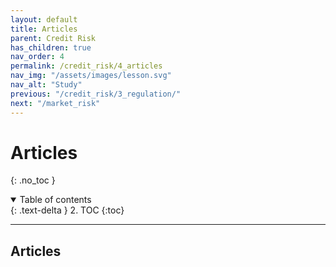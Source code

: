 ```yaml
---
layout: default
title: Articles
parent: Credit Risk
has_children: true
nav_order: 4
permalink: /credit_risk/4_articles
nav_img: "/assets/images/lesson.svg"
nav_alt: "Study"
previous: "/credit_risk/3_regulation/"
next: "/market_risk"
---
```


# Articles

{: .no_toc }

<details open markdown="block">
  <summary>
    Table of contents
  </summary>
  {: .text-delta }
2. TOC
{:toc}
</details>

---

<div class="theory" markdown="1">

## Articles



</div>


